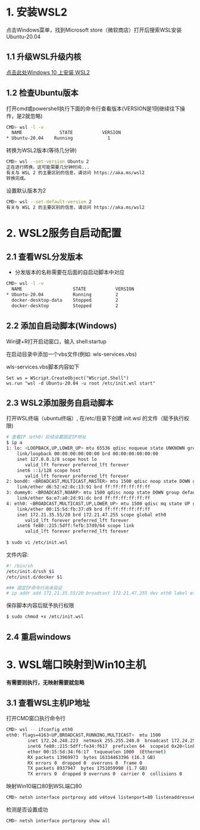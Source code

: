 



# 1. 安装WSL2

点击Windows菜单，找到Microsoft store（微软商店）打开后搜索WSL安装Ubuntu-20.04

## 1.1 升级WSL升级内核

[点击此处Windows 10 上安装 WSL2](https://docs.microsoft.com/zh-cn/windows/wsl/install-win10#step-4---download-the-linux-kernel-update-package)

## 1.2 检查Ubuntu版本

打开cmd或powershell执行下面的命令行查看版本(VERSION是1则继续往下操作，是2就忽略)

```sh
CMD> wsl -l -v
  NAME              STATE           VERSION
* Ubuntu-20.04    Running             1
```

转换为WSL2版本(等待几分钟)

```sh
CMD> wsl --set-version Ubuntu 2
正在进行转换，这可能需要几分钟时间...
有关与 WSL 2 的主要区别的信息，请访问 https://aka.ms/wsl2
转换完成。
```

设置默认版本为2

```sh
CMD> wsl --set-default-version 2
有关与 WSL 2 的主要区别的信息，请访问 https://aka.ms/wsl2
```

# 2. WSL2服务自启动配置

## 2.1 查看WSL分发版本

- 分发版本的名称需要在后面的自启动脚本中对应

```sh
CMD> wsl -l -v
  NAME                   STATE           VERSION
* Ubuntu-20.04           Running         2
  docker-desktop-data    Stopped         2
  docker-desktop         Stopped         2
```



## 2.2 添加自启动脚本(Windows)

Win键+R打开启动窗口，输入 shell:startup

在启动目录中添加一个vbs文件(例如: wls-services.vbs)

wls-services.vbs脚本内容如下

```text
Set ws = WScript.CreateObject("WScript.Shell")
ws.run "wsl -d Ubuntu-20.04 -u root /etc/init.wsl start"
```

## 2.3 WSL2添加服务自启动脚本

打开WSL终端（ubuntu终端）, 在/etc/目录下创建 init.wsl 的文件（赋予执行权限)
```sh
# 查看IP（eth0）后续设置固定IP地址
$ ip a
1: lo: <LOOPBACK,UP,LOWER_UP> mtu 65536 qdisc noqueue state UNKNOWN group default qlen 1000
    link/loopback 00:00:00:00:00:00 brd 00:00:00:00:00:00
    inet 127.0.0.1/8 scope host lo
       valid_lft forever preferred_lft forever
    inet6 ::1/128 scope host
       valid_lft forever preferred_lft forever
2: bond0: <BROADCAST,MULTICAST,MASTER> mtu 1500 qdisc noop state DOWN group default qlen 1000
    link/ether d6:52:e2:8c:13:91 brd ff:ff:ff:ff:ff:ff
3: dummy0: <BROADCAST,NOARP> mtu 1500 qdisc noop state DOWN group default qlen 1000
    link/ether 6a:e7:a0:2d:91:dc brd ff:ff:ff:ff:ff:ff
4: eth0: <BROADCAST,MULTICAST,UP,LOWER_UP> mtu 1500 qdisc mq state UP group default qlen 1000
    link/ether 00:15:5d:fb:37:d9 brd ff:ff:ff:ff:ff:ff
    inet 172.21.35.55/20 brd 172.21.47.255 scope global eth0
       valid_lft forever preferred_lft forever
    inet6 fe80::215:5dff:fefb:37d9/64 scope link
       valid_lft forever preferred_lft forever
       
$ sudo vi /etc/init.wsl
```


文件内容:

```sh
#! /bin/sh
/etc/init.d/ssh $1
/etc/init.d/docker $1

### 固定IP命令行尚未验证
# ip addr add 172.21.35.55/20 broadcast 172.21.47.255 dev eth0 label eth0:1
```

保存脚本内容后赋予执行权限

```sh
$ sudo chmod +x /etc/init.wsl
```



## 2.4 重启windows

# 3. WSL端口映射到Win10主机



**有需要则执行，无映射需要就忽略**



## 3.1 查看WSL主机IP地址

打开CMD窗口执行命令行

```bash
CMD> wsl -- ifconfig eth0
eth0: flags=4163<UP,BROADCAST,RUNNING,MULTICAST>  mtu 1500
        inet 172.24.248.223  netmask 255.255.240.0  broadcast 172.24.255.255
        inet6 fe80::215:5dff:fe34:f617  prefixlen 64  scopeid 0x20<link>
        ether 00:15:5d:34:f6:17  txqueuelen 1000  (Ethernet)
        RX packets 13969973  bytes 16334463396 (16.3 GB)
        RX errors 0  dropped 0  overruns 0  frame 0
        TX packets 8937947  bytes 1751059990 (1.7 GB)
        TX errors 0  dropped 0 overruns 0  carrier 0  collisions 0
```

映射Win10端口80到WSL端口80

```bash
CMD> netsh interface portproxy add v4tov4 listenport=80 listenaddress=0.0.0.0 connectport=80 connectaddress=172.24.248.223
```

检测是否设置成功

```bash
CMD> netsh interface portproxy show all
```



